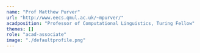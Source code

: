 ```yaml
---
name: "Prof Matthew Purver"
url: "http://www.eecs.qmul.ac.uk/~mpurver/"
acadposition: "Professor of Computational Linguistics, Turing Fellow"
themes: []
role: "acad-associate"
image: "./defaultprofile.png"
---
```

